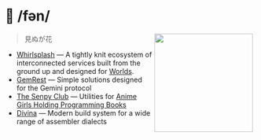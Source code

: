 <h1>🎎 /fən/</h1>

<img src="https://shinobu.fuwn.workers.dev/shinobu" align="right" height="200vh">

> 見ぬが花

- [Whirlsplash](https://github.com/Whirlsplash) — A tightly knit ecosystem of interconnected services built from the ground up and designed for [Worlds](https://wiki.worlio.com/worldscom:worldsplayer).
- [GemRest](https://github.com/gemrest) — Simple solutions designed for the Gemini protocol
- [The Senpy Club](https://github.com/senpy-club) — Utilities for [Anime Girls Holding Programming Books](https://github.com/cat-milk/Anime-Girls-Holding-Programming-Books)
- [Divina](https://github.com/divinaland) — Modern build system for a wide range of assembler dialects

<img src="https://count.getloli.com/get/@stXNngjLmpLGVutD?theme=rule34" width="0" align="right">
<img src="https://spotify-github-profile.vercel.app/api/view?uid=rk400hlzn6yhdj7lcs3zsglko&cover_image=true&theme=novatorem" width="0" align="right">
